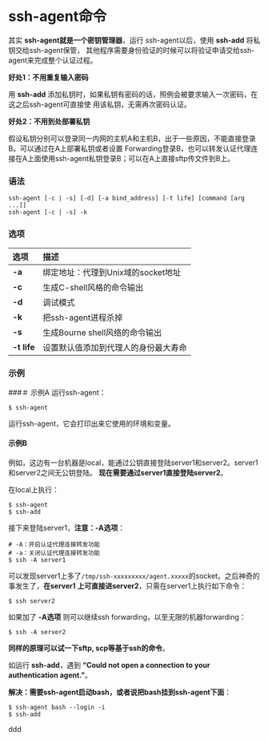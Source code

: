 ssh-agent命令
=================================================================================
其实 **ssh-agent就是一个密钥管理器**，运行 ssh-agent以后，使用 **ssh-add** 将私钥交给ssh-agent保管，
其他程序需要身份验证的时候可以将验证申请交给ssh-agent来完成整个认证过程。

**好处1：不用重复输入密码**

用 **ssh-add** 添加私钥时，如果私钥有密码的话，照例会被要求输入一次密码，在这之后ssh-agent可直接使
用该私钥，无需再次密码认证。

**好处2：不用到处部署私钥**

假设私钥分别可以登录同一内网的主机A和主机B，出于一些原因，不能直接登录B。可以通过在A上部署私钥或者设置
Forwarding登录B，也可以转发认证代理连接在A上面使用ssh-agent私钥登录B；可以在A上直接sftp传文件到B上。

### 语法
```
ssh-agent [-c | -s] [-d] [-a bind_address] [-t life] [command [arg ...]]
ssh-agent [-c | -s] -k
```

### 选项

| 选项 | 描述 |
| :------------- | :------------- |
| **-a** | 绑定地址：代理到Unix域的socket地址 |
| **-c** | 生成C-shell风格的命令输出 |
| **-d** | 调试模式 |
| **-k** | 把ssh-agent进程杀掉 |
| **-s** | 生成Bourne shell风络的命令输出 |
| **-t life** | 设置默认值添加到代理人的身份最大寿命 |

### 示例

###＃ 示例A
运行ssh-agent：
```
$ ssh-agent
```
运行ssh-agent，它会打印出来它使用的环境和变量。

#### 示例B
例如，这边有一台机器是local，能通过公钥直接登陆server1和server2。server1和server2之间无公钥登陆。
**现在需要通过server1直接登陆server2**。

在local上执行：
```shell
$ ssh-agent
$ ssh-add
```
接下来登陆server1，**注意：-A选项**：
```shell
# -A：开启认证代理连接转发功能
# -a：关闭认证代理连接转发功能
$ ssh -A server1
```
可以发现server1上多了`/tmp/ssh-xxxxxxxxx/agent.xxxxx`的socket。之后神奇的事发生了，**在server1
上可直接进server2**，只需在server1上执行如下命令：
```shell
$ ssh server2
```
如果加了 **-A选项** 则可以继续ssh forwarding，以至无限的机器forwarding：
```shell
$ ssh -A server2
```
**同样的原理可以试一下sftp, scp等基于ssh的命令**。

如运行 **ssh-add**，遇到 **“Could not open a connection to your authentication agent.”**。

**解决：需要ssh-agent启动bash，或者说把bash挂到ssh-agent下面**：
```shell
$ ssh-agent bash --login -i
$ ssh-add
```







































ddd
